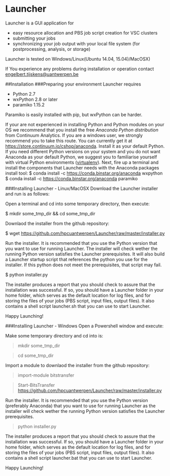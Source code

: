 # Launcher
Launcher is a GUI application for
 - easy resource allocation and PBS job script creation for VSC clusters
 - submitting your jobs
 - synchronizing your job output with your local file system (for postprocessing,  analysis, or storage)  

Launcher is tested on Windows/Linux(Ubuntu 14.04, 15.04)/MacOSX)

If You experience any problems during installation or operation contact engelbert.tijskens@uantwerpen.be

##Installation
###Preparing your environment
Launcher requires
 - Python 2.7 
 - wxPython 2.8 or later
 - paramiko 1.15.2

Paramiko is easily installed with pip, but wxPython can be harder.

If your are not experienced in installing Python and Python modules on your OS we recommend that you install the free *Anaconda Python distribution* from Continuum Analytics. If you are a windows user, we strongly recommend you to take this route. You can currently get it at https://store.continuum.io/cshop/anaconda. Install it as your default Python. If you need different Python versions on your system and you do not want Anaconda as your default Python, we suggest you to familiarise yourself with virtual Python environments ([virtualenv](http://docs.python-guide.org/en/latest/dev/virtualenvs/)). Next, fire up a terminal and install the components that Launcher needs with the Anaconda packages install tool:
$ conda install -c https://conda.binstar.org/anaconda wxpython
$ conda install -c https://conda.binstar.org/anaconda paramiko

###Installing Launcher - Linux/MacOSX
Download the Launcher installer and run is as follows:

Open a terminal and cd into some temporary directory, then execute:

$ mkdir some_tmp_dir && cd some_tmp_dir

Downlaod the installer from the github repository:

$ wget https://github.com/hpcuantwerpen/Launcher/raw/master/installer.py

Run the installer. It is recommended that you use the Python version that you want to use for running Launcher. The installer will check wether the running Python version satisfies the Launcher prerequisites. It will also build a Launcher startup script that references the python you use for the installer. If this python does not meet the prerequisites, that script may fail.

$ python installer.py

The installer produces a report that you should check to assure that the installation was successful. If so, you should have a Launcher folder in your home folder, which serves as the default location for log files, and for storing the files of your jobs (PBS script, input files, output files). It also contains a shell script launcher.sh that you can use to start Launcher.

Happy Launching!

###Installing Launcher - Windows
Open a Powershell window and execute:

Make some temporary directory and cd into is:

> mkdir some_tmp_dir

> cd some_tmp_dir

Import a module to downlaod the installer from the github repository:

> import-module bitstransfer

> Start-BitsTransfer https://github.com/hpcuantwerpen/Launcher/raw/master/installer.py

Run the installer. It is recommended that you use the Python version (preferably Anaconda) that you want to use for running Launcher as the installer will check wether the running Python version satisfies the Launcher prerequisites. 

> python installer.py

The installer produces a report that you should check to assure that the installation was successful. If so, you should have a Launcher folder in your home folder, which serves as the default location for log files, and for storing the files of your jobs (PBS script, input files, output files). It also contains a shell script launcher.bat that you can use to start Launcher.

Happy Launching!
